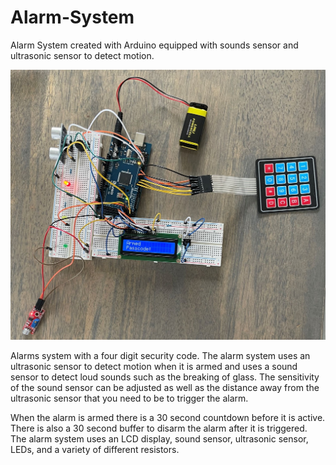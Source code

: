 # Alarm-System
Alarm System created with Arduino equipped with sounds sensor and ultrasonic sensor to detect motion. 

![](photos/alarmsystem.jpg)

Alarms system with a four digit security code.  The alarm system uses an ultrasonic sensor to detect motion when it is armed and uses a sound sensor to detect loud sounds such as the breaking of glass.  The sensitivity of the sound sensor can be adjusted as well as the distance away from the ultrasonic sensor that you need to be to trigger the alarm.

When the alarm is armed there is a 30 second countdown before it is active.  There is also a 30 second buffer to disarm the alarm after it is triggered.  The alarm system uses an LCD display, sound sensor, ultrasonic sensor, LEDs, and a variety of different resistors.

